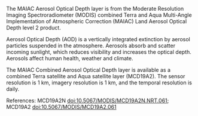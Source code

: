 The MAIAC Aerosol Optical Depth layer is from the Moderate Resolution Imaging Spectroradiometer (MODIS) combined Terra and Aqua Multi-Angle Implementation of Atmospheric Correction (MAIAC) Land Aerosol Optical Depth level 2 product.

Aerosol Optical Depth (AOD) is a vertically integrated extinction by aerosol particles suspended in the atmosphere. Aerosols absorb and scatter incoming sunlight, which reduces visibility and increases the optical depth. Aerosols affect human health, weather and climate.

The MAIAC Combined Aerosol Optical Depth layer is available as a combined Terra satellite and Aqua satellite layer (MCD19A2). The sensor resolution is 1 km, imagery resolution is 1 km, and the temporal resolution is daily.

References: MCD19A2N [doi:10.5067/MODIS/MCD19A2N.NRT.061](https://doi.org/10.5067/MODIS/MCD19A2N.NRT.061);
MCD19A2 [doi:10.5067/MODIS/MCD19A2.061](https://doi.org/10.5067/MODIS/MCD19A2.061)